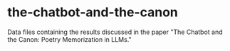 # the-chatbot-and-the-canon
Data files containing the results discussed in the paper "The Chatbot and the Canon: Poetry Memorization in LLMs."
